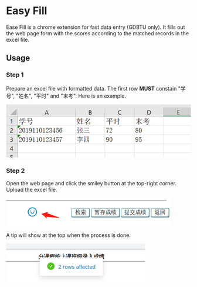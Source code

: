 # Easy Fill

Ease Fill is a chrome extension for fast data entry (GDBTU only). 
It fills out the web page form with the scores according to the matched records in the excel file. 


## Usage

### Step 1

Prepare an excel file with formatted data. The first row **MUST** constain "学号", "姓名", "平时" and "末考". Here is an example.

![Example](doc/example.png "Example")

### Step 2

Open the web page and click the smiley button at the top-right corner. Upload the excel file.

![Smiley Button](doc/smiley-button.png "Smiley Button")

A tip will show at the top when the process is done.

![Tip](doc/tip.png "Tip")
